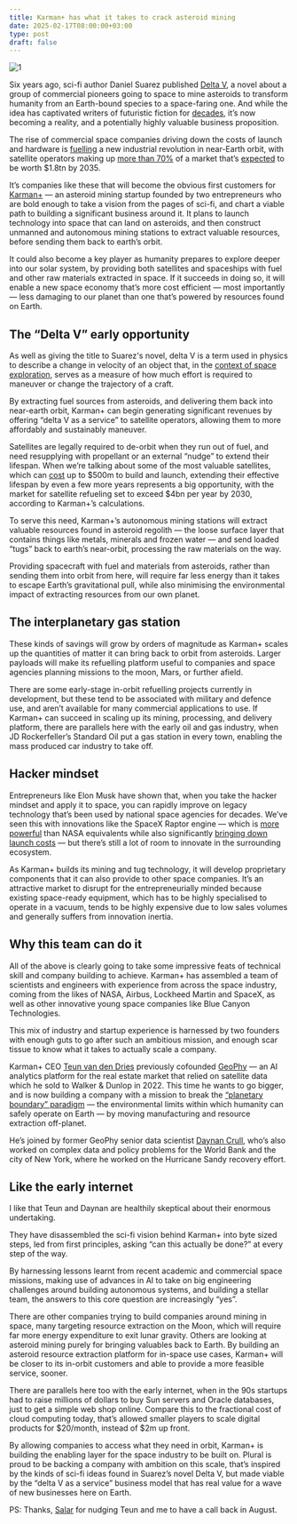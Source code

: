 ```yaml
---
title: Karman+ has what it takes to crack asteroid mining
date: 2025-02-17T08:00:00+03:00
type: post
draft: false
---
```


![1]

Six years ago, sci-fi author Daniel Suarez published [Delta V](https://www.goodreads.com/book/show/40859000-delta-v?from_search=true&from_srp=true&qid=1MtKyDQYcN&rank=1), a novel about a group of commercial pioneers going to space to mine asteroids to transform humanity from an Earth-bound species to a space-faring one. And while the idea has captivated writers of futuristic fiction for [decades](https://www.goodreads.com/book/show/416330.Firestar), it’s now becoming a reality, and a potentially highly valuable business proposition.

The rise of commercial space companies driving down the costs of launch and hardware is [fuelling](https://www.nbcnews.com/science/space/space-launch-costs-growing-business-industry-rcna23488) a new industrial revolution in near-Earth orbit, with satellite operators making up [more than 70%](https://sia.org/commercial-satellite-industry-continues-historic-growth-dominating-global-space-business-27th-annual-state-of-the-satellite-industry-report/#:~:text=During%202023%2C%20the%20overall%20global,of%20the%20world's%20space%20business.) of a market that’s [expected](https://www.mckinsey.com/industries/aerospace-and-defense/our-insights/space-the-1-point-8-trillion-dollar-opportunity-for-global-economic-growth) to be worth $1.8tn by 2035.

It’s companies like these that will become the obvious first customers for [Karman+](https://www.karmanplus.com/) — an asteroid mining startup founded by two entrepreneurs who are bold enough to take a vision from the pages of sci-fi, and chart a viable path to building a significant business around it. It plans to launch technology into space that can land on asteroids, and then construct unmanned and autonomous mining stations to extract valuable resources, before sending them back to earth’s orbit.

It could also become a key player as humanity prepares to explore deeper into our solar system, by providing both satellites and spaceships with fuel and other raw materials extracted in space. If it succeeds in doing so, it will enable a new space economy that’s more cost efficient — most importantly — less damaging to our planet than one that’s powered by resources found on Earth.

## The “Delta V” early opportunity

As well as giving the title to Suarez's novel, delta V is a term used in physics to describe a change in velocity of an object that, in the [context of space exploration](https://www.qcsstaffing.com/blogs/2024-4/what-is-delta-v#:~:text=In%20the%20context%20of%20space,mission%20planning%20and%20orbital%20manoeuvres.), serves as a measure of how much effort is required to maneuver or change the trajectory of a craft.

By extracting fuel sources from asteroids, and delivering them back into near-earth orbit, Karman+ can begin generating significant revenues by offering “delta V as a service” to satellite operators, allowing them to more affordably and sustainably maneuver.

Satellites are legally required to de-orbit when they run out of fuel, and need resupplying with propellant or an external “nudge” to extend their lifespan. When we’re talking about some of the most valuable satellites, which can [cost](https://science.howstuffworks.com/satellite10.htm) up to $500m to build and launch, extending their effective lifespan by even a few more years represents a big opportunity, with the market for satellite refueling set to exceed $4bn per year by 2030, according to Karman+’s calculations.

To serve this need, Karman+’s autonomous mining stations will extract valuable resources found in asteroid regolith — the loose surface layer that contains things like metals, minerals and frozen water — and send loaded “tugs” back to earth’s near-orbit, processing the raw materials on the way.

Providing spacecraft with fuel and materials from asteroids, rather than sending them into orbit from here, will require far less energy than it takes to escape Earth’s gravitational pull, while also minimising the environmental impact of extracting resources from our own planet.

## The interplanetary gas station

These kinds of savings will grow by orders of magnitude as Karman+ scales up the quantities of matter it can bring back to orbit from asteroids. Larger payloads will make its refuelling platform useful to companies and space agencies planning missions to the moon, Mars, or further afield. 

There are some early-stage in-orbit refuelling projects currently in development, but these tend to be associated with military and defence use, and aren’t available for many commercial applications to use. If Karman+ can succeed in scaling up its mining, processing, and delivery platform, there are parallels here with the early oil and gas industry, when JD Rockerfeller’s Standard Oil put a gas station in every town, enabling the mass produced car industry to take off.

## Hacker mindset

Entrepreneurs like Elon Musk have shown that, when you take the hacker mindset and apply it to space, you can rapidly improve on legacy technology that’s been used by national space agencies for decades. We’ve seen this with innovations like the SpaceX Raptor engine — which is [more powerful](https://eu.usatoday.com/story/graphics/2023/04/20/spacex-starship-artemis-rocket-comparison-nasa/11680099002/) than NASA equivalents while also significantly [bringing down launch costs](https://reason.org/commentary/nasa-should-consider-switching-to-spacex-starship-for-future-missions/) — but there’s still a lot of room to innovate in the surrounding ecosystem.

As Karman+ builds its mining and tug technology, it will develop proprietary components that it can also provide to other space companies. It’s an attractive market to disrupt for the entrepreneurially minded because existing space-ready equipment, which has to be highly specialised to operate in a vacuum, tends to be highly expensive due to low sales volumes and generally suffers from innovation inertia.

## Why this team can do it

All of the above is clearly going to take some impressive feats of technical skill and company building to achieve. Karman+ has assembled a team of scientists and engineers with experience from across the space industry, coming from the likes of NASA, Airbus, Lockheed Martin and SpaceX, as well as other innovative young space companies like Blue Canyon Technologies.

This mix of industry and startup experience is harnessed by two founders with enough guts to go after such an ambitious mission, and enough scar tissue to know what it takes to actually scale a company.

Karman+ CEO [Teun van den Dries](https://www.linkedin.com/in/teunvandendries/) previously cofounded [GeoPhy](https://www.geophy.com/) — an AI analytics platform for the real estate market that relied on satellite data which he sold to Walker & Dunlop in 2022. This time he wants to go bigger, and is now building a company with a mission to break the [“planetary boundary” paradigm](https://www.science.org/doi/10.1126/science.1259855#:~:text=The%20planetary%20boundary%20(PB)%20concept,Steffen%20et%20al.) — the environmental limits within which humanity can safely operate on Earth — by moving manufacturing and resource extraction off-planet.

He’s joined by former GeoPhy senior data scientist [Daynan Crull](https://www.linkedin.com/in/daynan/), who’s also worked on complex data and policy problems for the World Bank and the city of New York, where he worked on the Hurricane Sandy recovery effort.

## Like the early internet

I like that Teun and Daynan are healthily skeptical about their enormous undertaking. 

They have disassembled the sci-fi vision behind Karman+ into byte sized steps, led from first principles, asking “can this actually be done?” at every step of the way. 

By harnessing lessons learnt from recent academic and commercial space missions, making use of advances in AI to take on big engineering challenges around building autonomous systems, and building a stellar team, the answers to this core question are increasingly “yes”. 

There are other companies trying to build companies around mining in space, many targeting resource extraction on the Moon, which will require far more energy expenditure to exit lunar gravity. Others are looking at asteroid mining purely for bringing valuables back to Earth. By building an asteroid resource extraction platform for in-space use cases, Karman+ will be closer to its in-orbit customers and able to provide a more feasible service, sooner.

There are parallels here too with the early internet, when in the 90s startups had to raise millions of dollars to buy Sun servers and Oracle databases, just to get a simple web shop online. Compare this to the fractional cost of cloud computing today, that’s allowed smaller players to scale digital products for $20/month, instead of $2m up front. 

By allowing companies to access what they need in orbit, Karman+ is building the enabling layer for the space industry to be built on. Plural is proud to be backing a company with ambition on this scale, that’s inspired by the kinds of sci-fi ideas found in Suarez’s novel Delta V, but made viable by the “delta V as a service” business model that has real value for a wave of new businesses here on Earth.

PS: Thanks, [Salar](https://sal.ar/) for nudging Teun and me to have a call back in August.

[1]: /images/karman-spacecraft-asteroid.png
